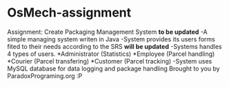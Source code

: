 # OsMech-assignment
Assignment: Create Packaging Management System **to be updated**
-A simple managing system writen in Java
-System provides its users forms fited to their needs according to the SRS **will be updated**
-Systems handles 4 types of users.
 *Administrator (Statistics)
 *Employee (Parcel handling)
 *Courier (Parcel transfering)
 *Customer (Parcel tracking)
-System uses MySQL database for data logging and package handling
Brought to you by ParadoxPrograming.org :P
